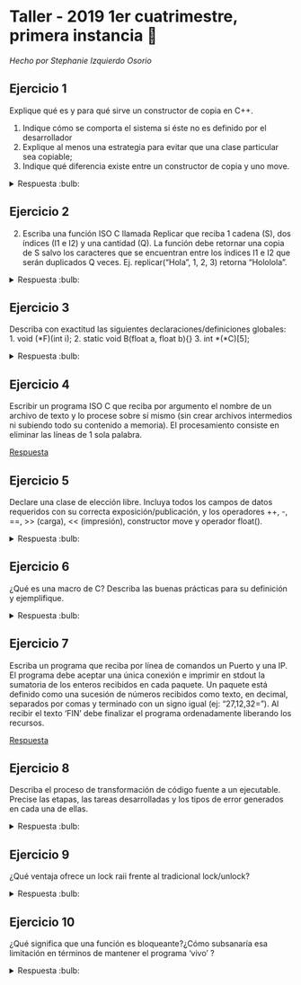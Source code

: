 # Taller - 2019 1er cuatrimestre, primera instancia :dart:
_Hecho por Stephanie Izquierdo Osorio_

## Ejercicio 1

Explique qué es y para qué sirve un constructor de copia en C++.
1. Indique cómo se comporta el sistema si éste no es definido por el desarrollador
2. Explique al menos una estrategia para evitar que una clase particular sea copiable;
3. Indique qué diferencia existe entre un constructor de copia y uno move.

<details>
<summary> Respuesta :bulb:</b></summary>

En C++ por defecto todos los pasajes de los objetos son por copia, es decir que literalmente duplica la informacion/bits de lo pasado al constructor.

1. Si un objeto no tiene implementado por el desarrolador el constructor por copia, se le asigna uno por default. En caso de que se haya borrado explicitamente el constructor por copia, el objeto deja de ser copiable.

2. Para evitar que una clase en particular sea copiable:
    1. Se puede borrar explicitamente el constructor por copia y el de asignacion.
        ```C++
            Foo (const Foo &bar) = delete;
            Foo& operator= (const Foo &bar) = delete;
        ```
        Y así en caso de se intente copiar, al momento de compilar el programa dará error.

    2. Otra forma seria declarar pero no definir ni el constructor por copia ni el operador asignación y hacerlos privados. El intento fallido de copia se detecta en tiempo de compilación y linkeo.

3. En un constructor tipo move se cambia el origen del elemento es decir que se cambia el ownership de el. Lo que hace es mover los punteros/ referencias que se encuentran dentro de la instancia recibida por parametro y esta instancia deja de apuntar a esas referencias. Entonces de esta forma no hay una copia.

</details>

## Ejercicio 2

2) Escriba una función ISO C llamada Replicar que reciba 1 cadena (S), dos índices (I1 e I2) y una cantidad (Q). La función debe retornar una copia de S salvo los caracteres que se encuentran entre los índices I1 e I2 que serán duplicados Q veces.
Ej. replicar(“Hola”, 1, 2, 3) retorna “Hololola”.

<details>
<summary> Respuesta :bulb:</b></summary>

```C
char* replicar (const char* S, size_t I1, size_t I2, size_t Q){
    if (I1 < strlen(S) || I2 < strlen(S) || Q <= 0)
        fprintf(stderr, "Error Replicar: Parametros incorrectos");

    size_t largo_nuevo = (strlen(S)-(I2-I1+1))+((I2-I1+1)*Q);

    char* nuevo_string = malloc(sizeof(char)*largo_nuevo);
    if (!nuevo_string)
        fprintf(stderr, "Error Replicar: No se pudo crear nuevo string");
    int pos = 0;
    for (int i = 0; i < strlen(S); i++){
        if (i < I1 || i > I2){
            nuevo_string[pos] = S[i];
            pos++;
        } else{
            while (Q > 0) {
                for (int j = i; j <=I2; j++) {
                        nuevo_string[pos] = S[j];
                        pos ++;               
                }
                Q--;
            }
        }
    }
    return nuevo_string;
}

```
**ESTO ESTA MAL:**
```C
char* replicar (const char* S, size_t I1, size_t I2, size_t Q){
    if (I1 < strlen(S) || I2 < strlen(S) || Q <= 0)
        fprintf(stderr, "Error Replicar: Parametros incorrectos");

    size_t largo_nuevo = (strlen(S)-(I2-I1+1))+((I2-I1+1)*Q);

    char* nuevo_string = malloc(sizeof(char)*largo_nuevo);
    if (!nuevo_string)
        fprintf(stderr, "Error Replicar: No se pudo crear nuevo string");
    /* char aux[I2-I1+1]; ESTO NO FUNCIONA YA QUE NO SE PUEDE MODIFICAR AUX!!!!
    int aux_contador = 0;
    int pos_copiar = I1;
    for (int i = 0; i < strlen(S); i ++) {
        if (i < I1){
            nuevo_string[i] = S[i];    
        } elseif (i >= I1 && i <= I2) {
            aux[aux_contador] = S[i]; //PODRIA HACER UN STRCPY O UN STRCAT
            aux_contador++;
            if (i == I2) {
                while (Q > 0) {
                    nuevo_string[pos_copiar]= aux;
                    pos_copiar =+ (I2-I1+1);
                    Q--;
                }
            }
        } else {
            nuevo_string[pos_copiar] = S[i];
            pos_copiar++
        }
    }
    */
}
```
_Reflexion_: si bien la primera tiene alta complejidad por los for/while, la prefiero antes que la segunda ya que para arreglar la segunda deberia hacer otro malloc para hacerlo mas simple.

</details>

## Ejercicio 3

Describa con exactitud las siguientes declaraciones/definiciones globales:
    1. void (*F)(int i);
    2. static void B(float a, float b){}
    3. int *(*C)[5];

<details>
<summary> Respuesta :bulb:</b></summary>

1. Puntero a funcion que recibe un int y no retorna nada, es void.

2. Una funcion B que recibe dos parametros tipo float. Es una funcion que no reotrna nada y es estatica osea que es de alcance local.

3. `int *(*C)[5];`
    1. (*C) C es un puntero, si hago el nombramiento (*C)==X tengo que

    2. `int* X [5]`: X apunta a int, y veo que son 5 de esos, entonces X es un array de 5 punteros a int

    3. Entonces volviendo al original obtengo que C es un puntero a un arreglo de 5 punteros a int

</details>

## Ejercicio 4

Escribir un programa ISO C que reciba por argumento el nombre de un archivo de texto y lo
procese sobre sí mismo (sin crear archivos intermedios ni subiendo todo su contenido a
memoria). El procesamiento consiste en eliminar las líneas de 1 sola palabra.

[Respuesta](https://github.com/stephanieizquierdo/FIUBA-TallerDeProgramacionI/blob/master/Finales%20Resueltos/2019-1Cuatrimestre/1Fecha/Ej-4.cpp)

## Ejercicio 5

Declare una clase de elección libre. Incluya todos los campos de datos requeridos con su
correcta exposición/publicación, y los operadores ++, -, ==, >> (carga), << (impresión),
constructor move y operador float().

<details>
<summary> Respuesta :bulb:</b></summary>

```C
class Fraccion{
    private:
        int numerador;
        int denominador;
    public:
        Fraccion(int numerador, int denominador);
        Fraccion(const Fraccion & otro); //Constructor por copia
        Fraccion(Fraccion && otro); //Constructor por Movimiento
        Fraccion& operator=(const Fraccion& otro); //asignacion por copia
        Fraccion& operator=(const Fraccion&& otro); //asignacion por movimiento

        Fraccion& operator++();
        Fraccion operator+(const Fraccion& otro) const;
        Fraccion operator-(const Fraccion& otro) const;
        std::istream& operator>>(std::istream & in, Fraccion& fraccion);
        std::ostream& operator<<(std::ostream & out, const Fraccion& fraccion);
        operator float() const;
        void simplificacion();
}
```
</details>

## Ejercicio 6

¿Qué es una macro de C? Describa las buenas prácticas para su definición y ejemplifique.

<details>
<summary> Respuesta :bulb:</b></summary>

Una macro es un 'alias' de una porcion de codigo. Al momento del preprocesamiento en compilación, en donde se haya invocado la macro, se sustituira con el codigo de ella. Las macros son capaces de realizar decisiones logicas o expresiones matemáticas. Se recomienda encerrar los parametros de una macro entre parentesis porque si se le pasa una expresion como parametro, al expandir la macro se podria formar una expresion erronea, como por ejemplo:

```C
#define CUBE_WRONG(a) a*a*a         //ESTA MACRO NO CUMPLE CON LAS BUENAS PRACTICAS
#define CUBE_RIGHT(a) (a)*(a)*(a)

CUBE_WRONG(5+1) = 5+1*5+1*5+1
CUBE_RIGHT(5+1) = (5+1)*(5+1)*(5+1)
```

</details>

## Ejercicio 7

Escriba un programa que reciba por línea de comandos un Puerto y una IP. El programa
debe aceptar una única conexión e imprimir en stdout la sumatoria de los enteros recibidos
en cada paquete. Un paquete está definido como una sucesión de números recibidos como
texto, en decimal, separados por comas y terminado con un signo igual (ej: “27,12,32=”). Al
recibir el texto ‘FIN’ debe finalizar el programa ordenadamente liberando los recursos.

[Respuesta](https://github.com/stephanieizquierdo/FIUBA-TallerDeProgramacionI/blob/master/Finales%20Resueltos/2019-1Cuatrimestre/1Fecha/Ej-7.cpp)

## Ejercicio 8

Describa el proceso de transformación de código fuente a un ejecutable. Precise las etapas,
las tareas desarrolladas y los tipos de error generados en cada una de ellas.

<details>
<summary> Respuesta :bulb:</b></summary>

</details>

## Ejercicio 9

¿Qué ventaja ofrece un lock raii frente al tradicional lock/unlock?

<details>
<summary> Respuesta :bulb:</b></summary>

La ventaja más apreciable es que al ser raii, el mutex se libera por si solo cuando este sale de scope.

</details>

## Ejercicio 10

¿Qué significa que una función es bloqueante?¿Cómo subsanaría esa limitación en términos
de mantener el programa ‘vivo’ ?

<details>
<summary> Respuesta :bulb:</b></summary>

Cuando una funcion es bloqueante significa que se queda "esperando" a obtener un resultado y no puede hacer nada mientras no lo obtenga. Para subsanar esto se pueden utilizar hilos, de forma tal que un hilo este esperando y otro siga haciendo cosas.

</details>
